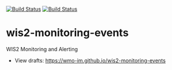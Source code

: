 [![Build Status](https://github.com/wmo-im/wis2-monitoring-events/workflows/build%20specification/badge.svg)](https://github.com/wmo-im/wis2-monitoring-events/actions)
[![Build Status](https://github.com/wmo-im/wis2-monitoring-events/workflows/validate%20schema%20and%20examples/badge.svg)](https://github.com/wmo-im/wis2-monitoring-events/actions)

# wis2-monitoring-events

WIS2 Monitoring and Alerting
* View drafts: https://wmo-im.github.io/wis2-monitoring-events
